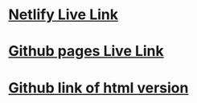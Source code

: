 # [Netlify Live Link](https://dan-jeopardy-react.netlify.app/)

# [Github pages Live Link](https://dannguyen9219.github.io/w18d01_jeopardy-react-app/)

# [Github link of html version](https://github.com/dannguyen9219/w18d01_jeopardy-react-app)
